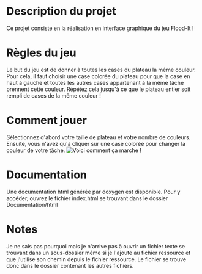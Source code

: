 # Description du projet

Ce projet consiste en la réalisation en interface graphique du jeu Flood-It !

# Règles du jeu
Le but du jeu est de donner à toutes les cases du plateau la même couleur. Pour cela, il faut choisir une case colorée du plateau pour que la case en haut à gauche et toutes les autres cases appartenant à la même tâche prennent cette couleur. Répétez cela jusqu'à ce que le plateau entier soit rempli de cases de la même couleur !


# Comment jouer

Sélectionnez d'abord votre taille de plateau et votre nombre de couleurs.
Ensuite, vous n'avez qu'à cliquer sur une case colorée pour changer la couleur de votre tâche.
![Voici comment ça marche !](https://media.giphy.com/media/Nx39XSvbISB7ludO1j/giphy.gif)

# Documentation

Une documentation html générée par doxygen est disponible. Pour y accéder, ouvrez le fichier index.html se trouvant dans le dossier Documentation/html
# Notes
Je ne sais pas pourquoi mais je n'arrive pas à ouvrir un fichier texte se trouvant dans un sous-dossier même si je l'ajoute au fichier ressource et que j'utilise son chemin depuis le fichier ressource. Le fichier se trouve donc dans le dossier contenant les autres fichiers.
